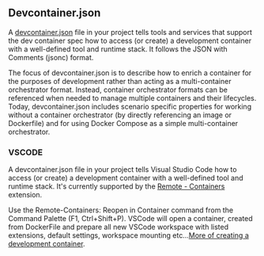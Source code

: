## Devcontainer.json

A [devcontainer.json](https://devcontainers.github.io/implementors/json_reference/) file in your project tells tools and services that support the dev container spec how to access (or create) a development container with a well-defined tool and runtime stack. It follows the JSON with Comments (jsonc) format.

The focus of devcontainer.json is to describe how to enrich a container for the purposes of development rather than acting as a multi-container orchestrator format. Instead, container orchestrator formats can be referenced when needed to manage multiple containers and their lifecycles. Today, devcontainer.json includes scenario specific properties for working without a container orchestrator (by directly referencing an image or Dockerfile) and for using Docker Compose as a simple multi-container orchestrator.

### VSCODE

A devcontainer.json file in your project tells Visual Studio Code how to access (or create) a development container with a well-defined tool and runtime stack. It's currently supported by the [Remote - Containers](https://marketplace.visualstudio.com/items?itemName=ms-vscode-remote.remote-containers) extension.

Use the Remote-Containers: Reopen in Container command from the Command Palette (F1, Ctrl+Shift+P).
VSCode will open a container, created from DockerFile and prepare all new VSCode workspace with listed extensions, default settings, workspace mounting etc...[More of creating a development container](https://code.visualstudio.com/docs/remote/create-dev-container).
